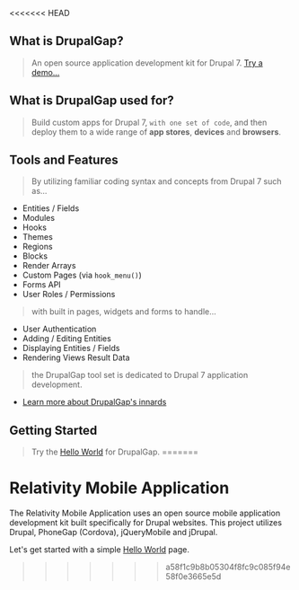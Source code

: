<<<<<<< HEAD
## What is DrupalGap?

> An open source application development kit for Drupal 7. [Try a demo...](http://demo.drupalgap.org) 

## What is DrupalGap used for?

> Build custom apps for Drupal 7, `with one set of code`, and then deploy them to a wide range of **app stores**, **devices** and **browsers**.

## Tools and Features

> By utilizing familiar coding syntax and concepts from Drupal 7 such as...

- Entities / Fields
- Modules
- Hooks
- Themes
- Regions
- Blocks
- Render Arrays
- Custom Pages (via `hook_menu()`)
- Forms API
- User Roles / Permissions

> with built in pages, widgets and forms to handle...

- User Authentication
- Adding / Editing Entities
- Displaying Entities / Fields
- Rendering Views Result Data

> the DrupalGap tool set is dedicated to Drupal 7 application development.

- [Learn more about DrupalGap's innards](http://docs.drupalgap.org/7/Introduction/How_DrupalGap_Works)

## Getting Started

> Try the [Hello World](http://docs.drupalgap.org/7/Hello_World) for DrupalGap.
=======
# Relativity Mobile Application

The Relativity Mobile Application uses an open source mobile application development kit built specifically for
Drupal websites. This project utilizes Drupal, PhoneGap (Cordova), jQueryMobile
and jDrupal.

Let's get started with a simple [Hello World](/documentation/02_Hello_World/hello_world.md) page.
>>>>>>> a58f1c9b8b05304f8fc9c085f94e58f0e3665e5d
